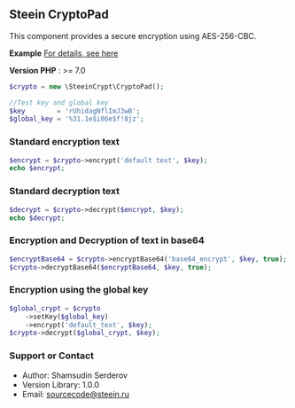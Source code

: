 ## Steein CryptoPad

This component provides a secure encryption using AES-256-CBC.


**Example**
[For details, see here](https://steeinsource.github.io/CryptoPad/)

**Version PHP** : >= 7.0

```php
$crypto = new \SteeinCrypt\CryptoPad();

//Test key and global key
$key        = 'rUhidagNflImJ3wB';
$global_key = '%31.1e$i86e$f!8jz';

```

### Standard encryption text
```php
$encrypt = $crypto->encrypt('default text', $key);
echo $encrypt;
```

### Standard decryption text
```php
$decrypt = $crypto->decrypt($encrypt, $key);
echo $decrypt;
```

### Encryption and Decryption of text in base64
```php
$encryptBase64 = $crypto->encryptBase64('base64_encrypt', $key, true);
$crypto->decryptBase64($encryptBase64, $key, true);
```

### Encryption using the global key

```php
$global_crypt = $crypto
    ->setKey($global_key)
    ->encrypt('default_text', $key);
$crypto->decrypt($global_crypt, $key);
```



### Support or Contact

* Author: Shamsudin Serderov
* Version Library: 1.0.0
* Email: sourcecode@steein.ru
